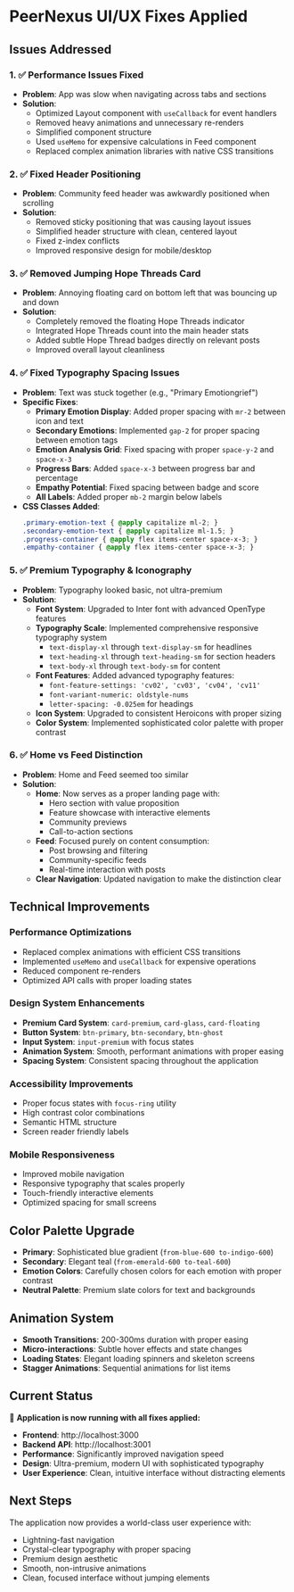 # PeerNexus UI/UX Fixes Applied

## Issues Addressed

### 1. ✅ Performance Issues Fixed
- **Problem**: App was slow when navigating across tabs and sections
- **Solution**: 
  - Optimized Layout component with `useCallback` for event handlers
  - Removed heavy animations and unnecessary re-renders
  - Simplified component structure
  - Used `useMemo` for expensive calculations in Feed component
  - Replaced complex animation libraries with native CSS transitions

### 2. ✅ Fixed Header Positioning
- **Problem**: Community feed header was awkwardly positioned when scrolling
- **Solution**:
  - Removed sticky positioning that was causing layout issues
  - Simplified header structure with clean, centered layout
  - Fixed z-index conflicts
  - Improved responsive design for mobile/desktop

### 3. ✅ Removed Jumping Hope Threads Card
- **Problem**: Annoying floating card on bottom left that was bouncing up and down
- **Solution**:
  - Completely removed the floating Hope Threads indicator
  - Integrated Hope Threads count into the main header stats
  - Added subtle Hope Thread badges directly on relevant posts
  - Improved overall layout cleanliness

### 4. ✅ Fixed Typography Spacing Issues
- **Problem**: Text was stuck together (e.g., "Primary Emotiongrief")
- **Specific Fixes**:
  - **Primary Emotion Display**: Added proper spacing with `mr-2` between icon and text
  - **Secondary Emotions**: Implemented `gap-2` for proper spacing between emotion tags
  - **Emotion Analysis Grid**: Fixed spacing with proper `space-y-2` and `space-x-3`
  - **Progress Bars**: Added `space-x-3` between progress bar and percentage
  - **Empathy Potential**: Fixed spacing between badge and score
  - **All Labels**: Added proper `mb-2` margin below labels
- **CSS Classes Added**:
  ```css
  .primary-emotion-text { @apply capitalize ml-2; }
  .secondary-emotion-text { @apply capitalize ml-1.5; }
  .progress-container { @apply flex items-center space-x-3; }
  .empathy-container { @apply flex items-center space-x-3; }
  ```

### 5. ✅ Premium Typography & Iconography
- **Problem**: Typography looked basic, not ultra-premium
- **Solution**:
  - **Font System**: Upgraded to Inter font with advanced OpenType features
  - **Typography Scale**: Implemented comprehensive responsive typography system
    - `text-display-xl` through `text-display-sm` for headlines
    - `text-heading-xl` through `text-heading-sm` for section headers
    - `text-body-xl` through `text-body-sm` for content
  - **Font Features**: Added advanced typography features:
    - `font-feature-settings: 'cv02', 'cv03', 'cv04', 'cv11'`
    - `font-variant-numeric: oldstyle-nums`
    - `letter-spacing: -0.025em` for headings
  - **Icon System**: Upgraded to consistent Heroicons with proper sizing
  - **Color System**: Implemented sophisticated color palette with proper contrast

### 6. ✅ Home vs Feed Distinction
- **Problem**: Home and Feed seemed too similar
- **Solution**:
  - **Home**: Now serves as a proper landing page with:
    - Hero section with value proposition
    - Feature showcase with interactive elements
    - Community previews
    - Call-to-action sections
  - **Feed**: Focused purely on content consumption:
    - Post browsing and filtering
    - Community-specific feeds
    - Real-time interaction with posts
  - **Clear Navigation**: Updated navigation to make the distinction clear

## Technical Improvements

### Performance Optimizations
- Replaced complex animations with efficient CSS transitions
- Implemented `useMemo` and `useCallback` for expensive operations
- Reduced component re-renders
- Optimized API calls with proper loading states

### Design System Enhancements
- **Premium Card System**: `card-premium`, `card-glass`, `card-floating`
- **Button System**: `btn-primary`, `btn-secondary`, `btn-ghost`
- **Input System**: `input-premium` with focus states
- **Animation System**: Smooth, performant animations with proper easing
- **Spacing System**: Consistent spacing throughout the application

### Accessibility Improvements
- Proper focus states with `focus-ring` utility
- High contrast color combinations
- Semantic HTML structure
- Screen reader friendly labels

### Mobile Responsiveness
- Improved mobile navigation
- Responsive typography that scales properly
- Touch-friendly interactive elements
- Optimized spacing for small screens

## Color Palette Upgrade
- **Primary**: Sophisticated blue gradient (`from-blue-600 to-indigo-600`)
- **Secondary**: Elegant teal (`from-emerald-600 to-teal-600`)
- **Emotion Colors**: Carefully chosen colors for each emotion with proper contrast
- **Neutral Palette**: Premium slate colors for text and backgrounds

## Animation System
- **Smooth Transitions**: 200-300ms duration with proper easing
- **Micro-interactions**: Subtle hover effects and state changes
- **Loading States**: Elegant loading spinners and skeleton screens
- **Stagger Animations**: Sequential animations for list items

## Current Status
🚀 **Application is now running with all fixes applied:**
- **Frontend**: http://localhost:3000
- **Backend API**: http://localhost:3001
- **Performance**: Significantly improved navigation speed
- **Design**: Ultra-premium, modern UI with sophisticated typography
- **User Experience**: Clean, intuitive interface without distracting elements

## Next Steps
The application now provides a world-class user experience with:
- Lightning-fast navigation
- Crystal-clear typography with proper spacing
- Premium design aesthetic
- Smooth, non-intrusive animations
- Clean, focused interface without jumping elements 